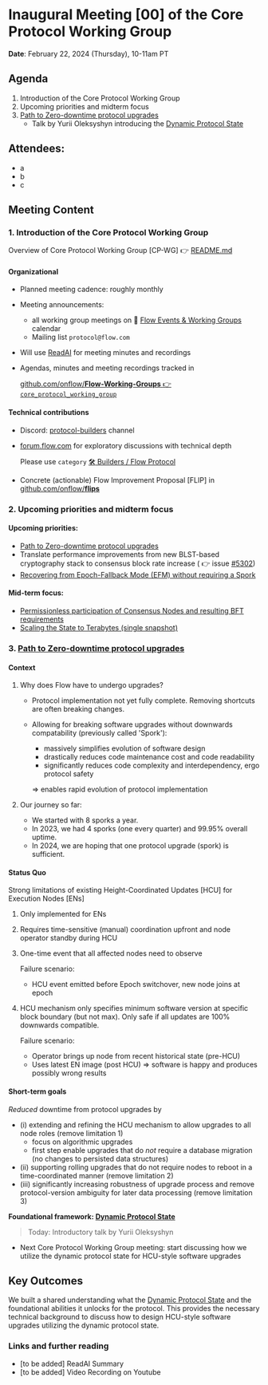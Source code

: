 # Inaugural Meeting [00] of the Core Protocol Working Group

**Date**: February 22, 2024 (Thursday), 10-11am PT

## Agenda 
1. Introduction of the Core Protocol Working Group
2. Upcoming priorities and midterm focus
3. [Path to Zero-downtime protocol upgrades](https://github.com/onflow/Flow-Working-Groups/tree/main/core_protocol_working_group#path-to-zero-downtime-protocol-upgrades)
   * Talk by Yurii Oleksyshyn introducing the [Dynamic Protocol State](https://github.com/onflow/Flow-Working-Groups/tree/main/core_protocol_working_group#dynamic-protocol-state-as-a-foundation-for-threat-response-capabilities-eg-ban-slashed-node-revoke-compromised-keys-software-upgrades)

## Attendees:
- a
- b
- c

## Meeting Content

### 1. Introduction of the Core Protocol Working Group

Overview of Core Protocol Working Group [CP-WG] :point_right: [README.md](../README.md)

#### Organizational
- Planned meeting cadence: roughly monthly
- Meeting announcements:
    - all working group meetings on 📆 [Flow Events & Working Groups](https://bit.ly/flow-events-calendar) calendar
    - Mailing list  `protocol@flow.com`
- Will use [ReadAI](www.read.ai) for meeting minutes and recordings
- Agendas, minutes and meeting recordings tracked in

  [github.com/onflow/**Flow-Working-Groups** :point_right: `core_protocol_working_group`](https://github.com/onflow/Flow-Working-Groups/tree/main/core_protocol_working_group)

#### Technical contributions
- Discord: [protocol-builders](https://discord.com/channels/613813861610684416/1108968095982293002) channel
- [forum.flow.com](https://forum.flow.com/) for exploratory discussions with technical depth

  Please use `category` [:hammer_and_wrench: Builders / Flow Protocol](https://forum.flow.com/c/builders/protocol/38)
- Concrete (actionable) Flow Improvement Proposal [FLIP] in [github.com/onflow/**flips**](https://github.com/onflow/flips/)

### 2. Upcoming priorities and midterm focus

#### Upcoming priorities:
* [Path to Zero-downtime protocol upgrades](https://github.com/onflow/Flow-Working-Groups/tree/main/core_protocol_working_group#path-to-zero-downtime-protocol-upgrades)
* Translate performance improvements from new BLST-based cryptography stack to consensus block rate increase ( :point_right: issue [#5302](https://github.com/onflow/flow-go/issues/5302))
* [Recovering from Epoch-Fallback Mode (EFM) without requiring a Spork](https://github.com/onflow/Flow-Working-Groups/tree/main/core_protocol_working_group#recovering-from-epoch-fallback-mode-without-requiring-a-spork)

#### Mid-term focus:
* [Permissionless participation of Consensus Nodes and resulting BFT requirements](https://github.com/onflow/Flow-Working-Groups/tree/main/core_protocol_working_group#permissionless-participation-of-consensus-nodes-and-resulting-bft-requirements)
* [Scaling the State to Terabytes (single snapshot)](https://github.com/onflow/Flow-Working-Groups/tree/main/core_protocol_working_group#scaling-the-state-to-terabytes-single-snapshot)




### 3. [Path to Zero-downtime protocol upgrades](https://github.com/onflow/Flow-Working-Groups/tree/main/core_protocol_working_group#path-to-zero-downtime-protocol-upgrades)

#### Context
1. Why does Flow have to undergo upgrades?
   * Protocol implementation not yet fully complete. Removing shortcuts are often breaking changes.
   * Allowing for breaking software upgrades without downwards compatability (previously called 'Spork'):
     - massively simplifies evolution of software design
     - drastically reduces code maintenance cost and code readability
     - significantly reduces code complexity and interdependency, ergo protocol safety 

     ⇒ enables rapid evolution of protocol implementation

2. Our journey so far:
   - We started with 8 sporks a year.
   - In 2023, we had 4 sporks (one every quarter) and 99.95% overall uptime.
   - In 2024, we are hoping that one protocol upgrade (spork) is sufficient. 

#### Status Quo
Strong limitations of existing Height-Coordinated Updates [HCU] for Execution Nodes [ENs]
1. Only implemented for ENs
2. Requires time-sensitive (manual) coordination upfront and node operator standby during HCU
3. One-time event that all affected nodes need to observe

   Failure scenario:
    * HCU event emitted before Epoch switchover, new node joins at epoch

4. HCU mechanism only specifies minimum software version at specific block boundary (but not max).
   Only safe if all updates are 100% downwards compatible.

   Failure scenario:
    * Operator brings up node from recent historical state (pre-HCU)
    * Uses latest EN image (post HCU)
      => software is happy and produces possibly wrong results

#### Short-term goals
_Reduced_ downtime from protocol upgrades by
* (i) extending and refining the HCU mechanism to allow upgrades to all node roles (remove limitation 1)
    * focus on algorithmic upgrades
    * first step enable upgrades that do _not_ require a database migration (no changes to persisted data structures)
* (ii) supporting rolling upgrades that do not require nodes to reboot in a time-coordinated manner (remove limitation 2)
* (iii) significantly increasing robustness of upgrade process and remove protocol-version ambiguity for later data processing (remove limitation 3)     


**Foundational framework: [Dynamic Protocol State](https://github.com/onflow/Flow-Working-Groups/tree/main/core_protocol_working_group#dynamic-protocol-state-as-a-foundation-for-threat-response-capabilities-eg-ban-slashed-node-revoke-compromised-keys-software-upgrades)**

> Today: Introductory talk by Yurii Oleksyshyn

- Next Core Protocol Working Group meeting: start discussing how we utilize the dynamic protocol state for HCU-style software upgrades  


## Key Outcomes

We built a shared understanding what the [Dynamic Protocol State](https://github.com/onflow/Flow-Working-Groups/tree/main/core_protocol_working_group#dynamic-protocol-state-as-a-foundation-for-threat-response-capabilities-eg-ban-slashed-node-revoke-compromised-keys-software-upgrades)
and the foundational abilities it unlocks for the protocol.
This provides the necessary technical background to discuss how to design HCU-style software upgrades utilizing the dynamic protocol state.


### Links and further reading
- [to be added] ReadAI Summary
- [to be added] Video Recording on Youtube



